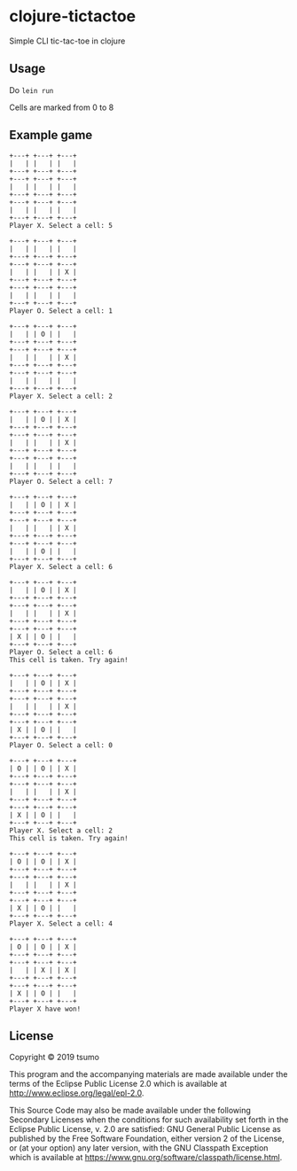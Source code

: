 # clojure-tictactoe

Simple CLI tic-tac-toe in clojure

## Usage

Do `lein run`

Cells are marked from 0 to 8

## Example game

```
+---+ +---+ +---+
|   | |   | |   |
+---+ +---+ +---+
+---+ +---+ +---+
|   | |   | |   |
+---+ +---+ +---+
+---+ +---+ +---+
|   | |   | |   |
+---+ +---+ +---+
Player X. Select a cell: 5

+---+ +---+ +---+
|   | |   | |   |
+---+ +---+ +---+
+---+ +---+ +---+
|   | |   | | X |
+---+ +---+ +---+
+---+ +---+ +---+
|   | |   | |   |
+---+ +---+ +---+
Player O. Select a cell: 1

+---+ +---+ +---+
|   | | O | |   |
+---+ +---+ +---+
+---+ +---+ +---+
|   | |   | | X |
+---+ +---+ +---+
+---+ +---+ +---+
|   | |   | |   |
+---+ +---+ +---+
Player X. Select a cell: 2

+---+ +---+ +---+
|   | | O | | X |
+---+ +---+ +---+
+---+ +---+ +---+
|   | |   | | X |
+---+ +---+ +---+
+---+ +---+ +---+
|   | |   | |   |
+---+ +---+ +---+
Player O. Select a cell: 7

+---+ +---+ +---+
|   | | O | | X |
+---+ +---+ +---+
+---+ +---+ +---+
|   | |   | | X |
+---+ +---+ +---+
+---+ +---+ +---+
|   | | O | |   |
+---+ +---+ +---+
Player X. Select a cell: 6

+---+ +---+ +---+
|   | | O | | X |
+---+ +---+ +---+
+---+ +---+ +---+
|   | |   | | X |
+---+ +---+ +---+
+---+ +---+ +---+
| X | | O | |   |
+---+ +---+ +---+
Player O. Select a cell: 6
This cell is taken. Try again!

+---+ +---+ +---+
|   | | O | | X |
+---+ +---+ +---+
+---+ +---+ +---+
|   | |   | | X |
+---+ +---+ +---+
+---+ +---+ +---+
| X | | O | |   |
+---+ +---+ +---+
Player O. Select a cell: 0

+---+ +---+ +---+
| O | | O | | X |
+---+ +---+ +---+
+---+ +---+ +---+
|   | |   | | X |
+---+ +---+ +---+
+---+ +---+ +---+
| X | | O | |   |
+---+ +---+ +---+
Player X. Select a cell: 2
This cell is taken. Try again!

+---+ +---+ +---+
| O | | O | | X |
+---+ +---+ +---+
+---+ +---+ +---+
|   | |   | | X |
+---+ +---+ +---+
+---+ +---+ +---+
| X | | O | |   |
+---+ +---+ +---+
Player X. Select a cell: 4

+---+ +---+ +---+
| O | | O | | X |
+---+ +---+ +---+
+---+ +---+ +---+
|   | | X | | X |
+---+ +---+ +---+
+---+ +---+ +---+
| X | | O | |   |
+---+ +---+ +---+
Player X have won!
```

## License

Copyright © 2019 tsumo

This program and the accompanying materials are made available under the
terms of the Eclipse Public License 2.0 which is available at
http://www.eclipse.org/legal/epl-2.0.

This Source Code may also be made available under the following Secondary
Licenses when the conditions for such availability set forth in the Eclipse
Public License, v. 2.0 are satisfied: GNU General Public License as published by
the Free Software Foundation, either version 2 of the License, or (at your
option) any later version, with the GNU Classpath Exception which is available
at https://www.gnu.org/software/classpath/license.html.
